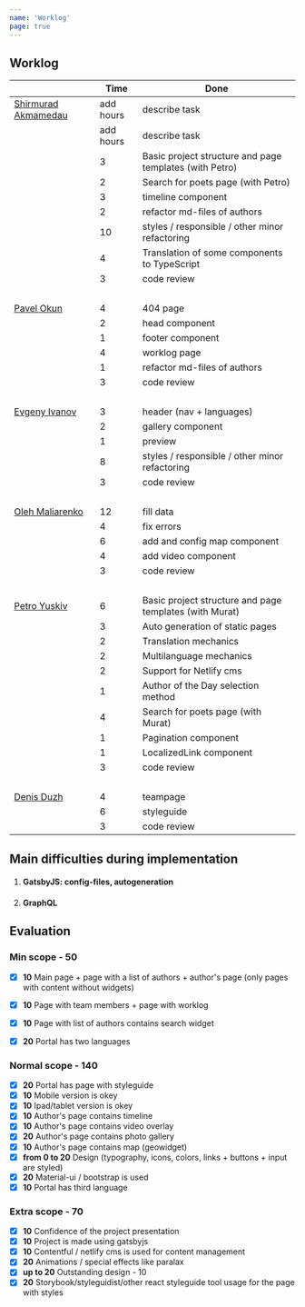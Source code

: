 ```yaml
---
name: 'Worklog'
page: true
---
```


## Worklog

|                                                   | Time       | Done          |
|---------------------------------------------------| ---------- | ------------- |
[Shirmurad Akmamedau](https://github.com/muratx10)    | add hours  | describe task |
|                                                   | add hours  | describe task |
|                                                   | 3  | Basic project structure and page templates (with Petro) |
|                                                   | 2  | Search for poets page (with Petro) |
|                                                   | 3  | timeline component |
|                                                   | 2  | refactor md-files of authors |
|                                                   | 10 | styles / responsible / other minor refactoring |
|                                                   | 4  | Translation of some components to TypeScript |
|                                                   | 3  | code review |
|<br>||
[Pavel Okun](https://github.com/pavelokun)          | 4  | 404 page |
|                                                   | 2  | head component |
|                                                   | 1  | footer component |
|                                                   | 4  | worklog page |
|                                                   | 1  | refactor md-files of authors |
|                                                   | 3  | code review |
|<br>||
[Evgeny	Ivanov](https://github.com/ineg22)          | 3  | header (nav + languages) |
|                                                   | 2  | gallery component |
|                                                   | 1  | preview |
|                                                   | 8  | styles / responsible / other minor refactoring |
|                                                   | 3  | code review |
|<br>||
[Oleh	Maliarenko](https://github.com/olegmalyarenko)| 12 | fill data |
|                                                   | 4  | fix errors |
|                                                   | 6  | add and config map component |
|                                                   | 4  | add video  component |
|                                                   | 3  | code review |
|<br>||
[Petro Yuskiv](https://github.com/yuskivpm)         | 6  | Basic project structure and page templates (with Murat) |
|                                                   | 3  | Auto generation of static pages |
|                                                   | 2  | Translation mechanics |
|                                                   | 2  | Multilanguage mechanics |
|                                                   | 2  | Support for Netlify cms |
|                                                   | 1  | Author of the Day selection method |
|                                                   | 4  | Search for poets page (with Murat) |
|                                                   | 1  | Pagination component |
|                                                   | 1  | LocalizedLink component |
|                                                   | 3  | code review |
|<br>||
[Denis Duzh](https://github.com/dermeister)         | 4  | teampage |
|                                                   | 6  | styleguide |
|                                                   | 3  | code review |

## Main difficulties during implementation
1. #### GatsbyJS: config-files, autogeneration
2. #### GraphQL

## Evaluation

### Min scope - **50**
- [x] **10** Main page + page with a list of authors + author's page (only pages with content without widgets)
- [x] **10** Page with team members + page with worklog
- [x] **10** Page with list of authors contains search widget
- [x] **20** Portal has two languages


### Normal scope - **140**
- [x] **20** Portal has page with styleguide
- [x] **10** Mobile version is okey
- [x] **10** Ipad/tablet version is okey
- [x] **10** Author's page contains timeline
- [x] **10** Author's page contains video overlay
- [x] **20** Author's page contains photo gallery
- [x] **10** Author's page contains map (geowidget)
- [x] **from 0 to 20** Design (typography, icons, colors, links + buttons + input are styled)
- [x] **20** Material-ui / bootstrap is used
- [x] **10** Portal has third language

### Extra scope - **70**
- [x] **10** Confidence of the project presentation
- [x] **10** Project is made using gatsbyjs
- [x] **10** Contentful / netlify cms is used for content management
- [x] **20** Animations / special effects like paralax 
- [x] **up to 20** Outstanding design - 10
- [x] **20** Storybook/styleguidist/other react styleguide tool usage for the page with styles
